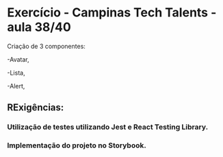 # Exercício - Campinas Tech Talents - aula 38/40

Criação de 3 componentes:

-Avatar,

-Lista,

-Alert,


## RExigências:


### Utilização de testes utilizando Jest e React Testing Library.



### Implementação do projeto no Storybook.

